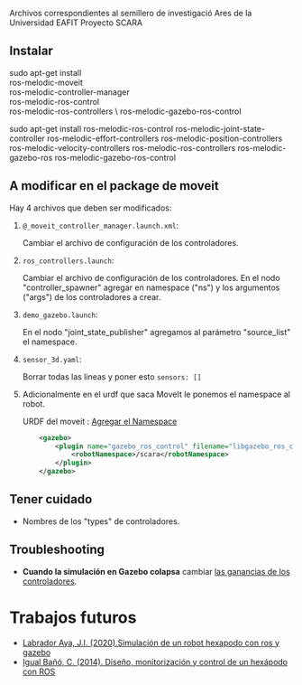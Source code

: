Archivos correspondientes al semillero de investigació Ares de la Universidad EAFIT
Proyecto SCARA

## Instalar 

sudo apt-get install \
    ros-melodic-moveit \
    ros-melodic-controller-manager \
    ros-melodic-ros-control \
    ros-melodic-ros-controllers \ 
    ros-melodic-gazebo-ros-control

sudo apt-get install ros-melodic-ros-control ros-melodic-joint-state-controller ros-melodic-effort-controllers ros-melodic-position-controllers ros-melodic-velocity-controllers ros-melodic-ros-controllers ros-melodic-gazebo-ros ros-melodic-gazebo-ros-control

## A modificar en el package de moveit

Hay 4 archivos que deben ser modificados:

1. `@_moveit_controller_manager.launch.xml`:

    Cambiar el archivo de configuración de los controladores.

2. `ros_controllers.launch`:

    Cambiar el archivo de configuración de los controladores.
    En el nodo "controller_spawner" agregar en namespace ("ns") y los argumentos ("args") de los controladores a crear.

3. `demo_gazebo.launch`:

    En el nodo "joint_state_publisher" agregamos al parámetro "source_list" el namespace.

4.  `sensor_3d.yaml`:

    Borrar todas las lineas y poner esto `sensors: []`

5. Adicionalmente en el urdf que saca MoveIt le ponemos el namespace al robot.

    URDF del moveit : [Agregar el Namespace](https://answers.ros.org/question/214712/gazebo-controller-spawner-warning/)

    ```xml
        <gazebo>
            <plugin name="gazebo_ros_control" filename="libgazebo_ros_control.so">
                <robotNamespace>/scara</robotNamespace>
            </plugin>
        </gazebo>
    ```


## Tener cuidado 

- Nombres de los "types" de controladores. 

## Troubleshooting 

- **Cuando la simulación en Gazebo colapsa** cambiar [las ganancias de los controladores](https://answers.ros.org/question/216092/problem-with-the-robot-model-collapsing/).

# Trabajos futuros

- [Labrador Aya, J.I. (2020).Simulación de un robot hexapodo con ros y gazebo](http://hdl.handle.net/20.500.12010/16932)
- [Igual Bañó, C. (2014). Diseño, monitorización y control de un hexápodo con ROS](http://hdl.handle.net/10251/49831)